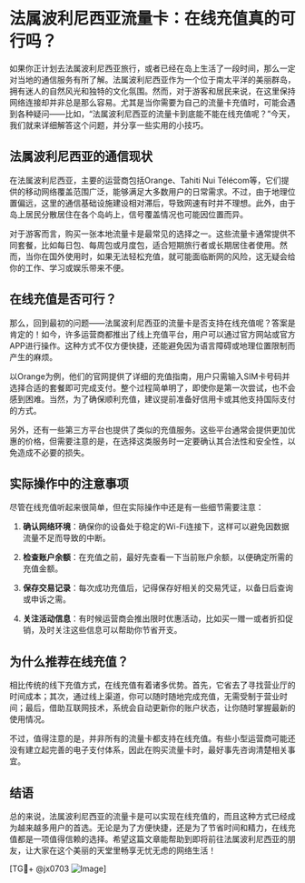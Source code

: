 # 法属波利尼西亚流量卡：在线充值真的可行吗？

如果你正计划去法属波利尼西亚旅行，或者已经在岛上生活了一段时间，那么一定对当地的通信服务有所了解。法属波利尼西亚作为一个位于南太平洋的美丽群岛，拥有迷人的自然风光和独特的文化氛围。然而，对于游客和居民来说，在这里保持网络连接却并非总是那么容易。尤其是当你需要为自己的流量卡充值时，可能会遇到各种疑问——比如，“法属波利尼西亚的流量卡到底能不能在线充值呢？”今天，我们就来详细解答这个问题，并分享一些实用的小技巧。

## 法属波利尼西亚的通信现状

在法属波利尼西亚，主要的运营商包括Orange、Tahiti Nui Télécom等，它们提供的移动网络覆盖范围广泛，能够满足大多数用户的日常需求。不过，由于地理位置偏远，这里的通信基础设施建设相对滞后，导致网速有时并不理想。此外，由于岛上居民分散居住在各个岛屿上，信号覆盖情况也可能因位置而异。

对于游客而言，购买一张本地流量卡是最常见的选择之一。这些流量卡通常提供不同套餐，比如每日包、每周包或月度包，适合短期旅行者或长期居住者使用。然而，当你在国外使用时，如果无法轻松充值，就可能面临断网的风险，这无疑会给你的工作、学习或娱乐带来不便。

## 在线充值是否可行？

那么，回到最初的问题——法属波利尼西亚的流量卡是否支持在线充值呢？答案是肯定的！如今，许多运营商都推出了线上充值平台，用户可以通过官方网站或官方APP进行操作。这种方式不仅方便快捷，还能避免因为语言障碍或地理位置限制而产生的麻烦。

以Orange为例，他们的官网提供了详细的充值指南，用户只需输入SIM卡号码并选择合适的套餐即可完成支付。整个过程简单明了，即使你是第一次尝试，也不会感到困难。当然，为了确保顺利充值，建议提前准备好信用卡或其他支持国际支付的方式。

另外，还有一些第三方平台也提供了类似的充值服务。这些平台通常会提供更加优惠的价格，但需要注意的是，在选择这类服务时一定要确认其合法性和安全性，以免造成不必要的损失。

## 实际操作中的注意事项

尽管在线充值听起来很简单，但在实际操作中还是有一些细节需要注意：

1. **确认网络环境**：确保你的设备处于稳定的Wi-Fi连接下，这样可以避免因数据流量不足而导致的中断。
   
2. **检查账户余额**：在充值之前，最好先查看一下当前账户余额，以便确定所需的充值金额。
   
3. **保存交易记录**：每次成功充值后，记得保存好相关的交易凭证，以备日后查询或申诉之需。

4. **关注活动信息**：有时候运营商会推出限时优惠活动，比如买一赠一或者折扣促销，及时关注这些信息可以帮助你节省开支。

## 为什么推荐在线充值？

相比传统的线下充值方式，在线充值有着诸多优势。首先，它省去了寻找营业厅的时间成本；其次，通过线上渠道，你可以随时随地完成充值，无需受制于营业时间；最后，借助互联网技术，系统会自动更新你的账户状态，让你随时掌握最新的使用情况。

不过，值得注意的是，并非所有的流量卡都支持在线充值。有些小型运营商可能还没有建立起完善的电子支付体系，因此在购买流量卡时，最好事先咨询清楚相关事宜。

## 结语

总的来说，法属波利尼西亚的流量卡是可以实现在线充值的，而且这种方式已经成为越来越多用户的首选。无论是为了方便快捷，还是为了节省时间和精力，在线充值都是一项值得信赖的选择。希望这篇文章能帮助到即将前往法属波利尼西亚的朋友，让大家在这个美丽的天堂里畅享无忧无虑的网络生活！

[TG💪+ @jx0703 ![Image](https://github.com/user-attachments/assets/dbca1d08-cadb-493c-b0ec-ad6f7a83f270)]